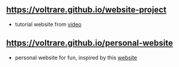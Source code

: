 ## https://voltrare.github.io/website-project
 - tutorial website from [video](https://www.youtube.com/playlist?list=PL55RiY5tL51rv_vo3TM3Byu71RYchX_l)
## https://voltrare.github.io/personal-website
 - personal website for fun, inspired by this [website](https://console.dev/reviews/neovim-best-code-editor-ide-for-developers/0)
